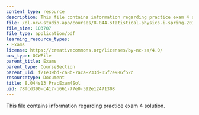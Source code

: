 ```yaml
---
content_type: resource
description: This file contains information regarding practice exam 4 solution.
file: /ol-ocw-studio-app/courses/8-044-statistical-physics-i-spring-2013/78fcd390c417b66177e0592e12471308_MIT8_044S14_praexam4sol_03.pdf
file_size: 103707
file_type: application/pdf
learning_resource_types:
- Exams
license: https://creativecommons.org/licenses/by-nc-sa/4.0/
ocw_type: OCWFile
parent_title: Exams
parent_type: CourseSection
parent_uid: f21e39bd-ca8b-7aca-233d-05f7e986f52c
resourcetype: Document
title: 8.044s13 PracExam4Sol
uid: 78fcd390-c417-b661-77e0-592e12471308
---
```

This file contains information regarding practice exam 4 solution.